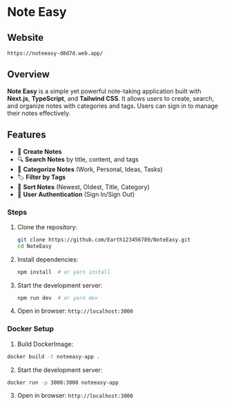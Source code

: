 # Note Easy

## Website

```
https://noteeasy-d8d7d.web.app/
```

## Overview
**Note Easy** is a simple yet powerful note-taking application built with **Next.js**, **TypeScript**, and **Tailwind CSS**. It allows users to create, search, and organize notes with categories and tags. Users can sign in to manage their notes effectively.

## Features
- 📝 **Create Notes**
- 🔍 **Search Notes** by title, content, and tags
- 📂 **Categorize Notes** (Work, Personal, Ideas, Tasks)
- 🏷️ **Filter by Tags**
- 📅 **Sort Notes** (Newest, Oldest, Title, Category)
- 🔐 **User Authentication** (Sign In/Sign Out)

### Steps
1. Clone the repository:
   ```sh
   git clone https://github.com/Earth123456789/NoteEasy.git
   cd NoteEasy
   ```
2. Install dependencies:
   ```sh
   npm install  # or yarn install
   ```
3. Start the development server:
   ```sh
   npm run dev  # or yarn dev
   ```
4. Open in browser: `http://localhost:3000`

### Docker Setup

1. Build DockerImage:

```sh
docker build -t noteeasy-app .
```

2. Start the development server:

```sh
docker run -p 3000:3000 noteeasy-app
```

3. Open in browser: `http://localhost:3000`
